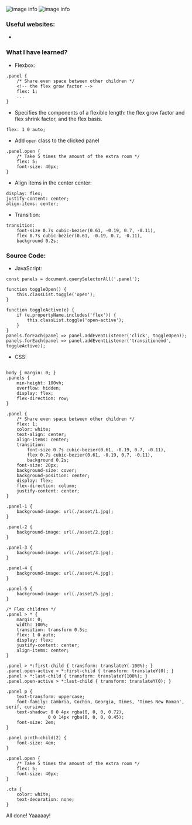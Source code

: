 ![image info](./asset/done.PNG)
![image info](./asset/done3.PNG)

### Useful websites:
-

### What I have learned?
- Flexbox:
```
.panel {
	/* Share even space between other children */
	<!-- the flex grow factor -->
	flex: 1;
	...
}
```
- Specifies the components of a flexible length: the flex grow factor and flex shrink factor, and the flex basis.
```
flex: 1 0 auto;
```
- Add `open` class to the clicked panel
```
.panel.open {
	/* Take 5 times the amount of the extra room */
	flex: 5;
	font-size: 40px;
}
```
- Align items in the center center:
```
display: flex;
justify-content: center;
align-items: center;
```
- Transition:
```
transition:
	font-size 0.7s cubic-bezier(0.61, -0.19, 0.7, -0.11),
	flex 0.7s cubic-bezier(0.61, -0.19, 0.7, -0.11),
	background 0.2s;
```

### Source Code:
- JavaScript:

```
const panels = document.querySelectorAll('.panel');

function toggleOpen() {
	this.classList.toggle('open');
}

function toggleActive(e) {
	if (e.propertyName.includes('flex')) {
		this.classList.toggle('open-active');
	}
}
panels.forEach(panel => panel.addEventListener('click', toggleOpen));
panels.forEach(panel => panel.addEventListener('transitionend', toggleActive));

```

- CSS:

```

body { margin: 0; }
.panels {
	min-height: 100vh;
	overflow: hidden;
	display: flex;
	flex-direction: row;
}

.panel {
	/* Share even space between other children */
	flex: 1;
	color: white;
	text-align: center;
	align-items: center;
	transition:
		font-size 0.7s cubic-bezier(0.61, -0.19, 0.7, -0.11),
		flex 0.7s cubic-bezier(0.61, -0.19, 0.7, -0.11),
		background 0.2s;
	font-size: 20px;
	background-size: cover;
	background-position: center;
	display: flex;
	flex-direction: column;
	justify-content: center;
}

.panel-1 {
	background-image: url(./asset/1.jpg);
}

.panel-2 {
	background-image: url(./asset/2.jpg);
}

.panel-3 {
	background-image: url(./asset/3.jpg);
}

.panel-4 {
	background-image: url(./asset/4.jpg);
}

.panel-5 {
	background-image: url(./asset/5.jpg);
}

/* Flex children */
.panel > * {
	margin: 0;
	width: 100%;
	transition: transform 0.5s;
	flex: 1 0 auto;
	display: flex;
	justify-content: center;
	align-items: center;
}

.panel > *:first-child { transform: translateY(-100%); }
.panel.open-active > *:first-child { transform: translateY(0); }
.panel > *:last-child { transform: translateY(100%); }
.panel.open-active > *:last-child { transform: translateY(0); }

.panel p {
	text-transform: uppercase;
	font-family: Cambria, Cochin, Georgia, Times, 'Times New Roman', serif, cursive;
	text-shadow: 0 0 4px rgba(0, 0, 0, 0.72),
				0 0 14px rgba(0, 0, 0, 0.45);
	font-size: 2em;
}

.panel p:nth-child(2) {
	font-size: 4em;
}

.panel.open {
	/* Take 5 times the amount of the extra room */
	flex: 5;
	font-size: 40px;
}

.cta {
	color: white;
	text-decoration: none;
}

```

All done! Yaaaaay!
